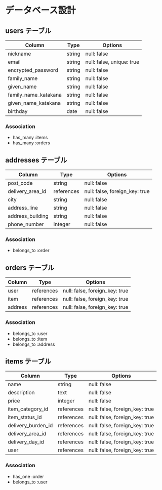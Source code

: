 # データベース設計

## users テーブル

| Column                      | Type   | Options                   |
| --------------------------- | ------ | ------------------------- |
| nickname                    | string | null: false               |
| email                       | string | null: false, unique: true |
| encrypted_password          | string | null: false               |
| family_name                 | string | null: false               |
| given_name                  | string | null: false               |
| family_name_katakana        | string | null: false               |
| given_name_katakana         | string | null: false               |
| birthday                    | date   | null: false               |

### Association

- has_many :items
- has_many :orders

## addresses テーブル

| Column                | Type       | Options                        |
| --------------------- | ---------- | ------------------------------ |
| post_code             | string     | null: false                    |
| delivery_area_id      | references | null: false, foreign_key: true |
| city                  | string     | null: false                    |
| address_line          | string     | null: false                    |
| address_building      | string     | null: false                    |
| phone_number          | integer    | null: false                    |

### Association

- belongs_to :order

## orders テーブル

| Column  | Type       | Options                        |
| --------- | ---------- | ------------------------------ |
| user      | references | null: false, foreign_key: true |
| item      | references | null: false, foreign_key: true |
| address   | references | null: false, foreign_key: true |

### Association

- belongs_to :user
- belongs_to :item
- belongs_to :address

## items テーブル

| Column               | Type       | Options                        |
| -------------------- | ---------- | ------------------------------ |
| name                 | string     | null: false                    |
| description          | text       | null: false                    |
| price                | integer    | null: false                    |
| item_category_id     | references | null: false, foreign_key: true |
| item_status_id       | references | null: false, foreign_key: true | 
| delivery_burden_id   | references | null: false, foreign_key: true |
| delivery_area_id     | references | null: false, foreign_key: true |
| delivery_day_id      | references | null: false, foreign_key: true |
| user                 | references | null: false, foreign_key: true |

### Association

- has_one :order
- belongs_to :user